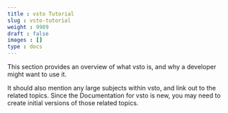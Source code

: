 ```yaml
---
title : vsto Tutorial
slug : vsto-tutorial
weight : 9989
draft : false
images : []
type : docs
---
```


This section provides an overview of what vsto is, and why a developer might want to use it.

It should also mention any large subjects within vsto, and link out to the related topics.  Since the Documentation for vsto is new, you may need to create initial versions of those related topics.

